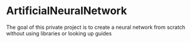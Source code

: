 # ArtificialNeuralNetwork
The goal of this private project is to create a neural network from scratch without using libraries or looking up guides
